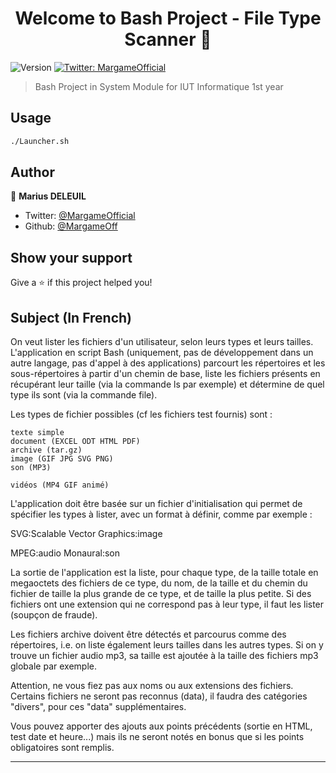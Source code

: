 <h1 align="center">Welcome to Bash Project - File Type Scanner 👋</h1>
<p>
  <img alt="Version" src="https://img.shields.io/badge/version-1.0-blue.svg?cacheSeconds=2592000" />
  <a href="https://twitter.com/MargameOfficial" target="_blank">
    <img alt="Twitter: MargameOfficial" src="https://img.shields.io/twitter/follow/MargameOfficial.svg?style=social" />
  </a>
</p>

> Bash Project in System Module for IUT Informatique 1st year

## Usage

```sh
./Launcher.sh
```

## Author

👤 **Marius DELEUIL**

* Twitter: [@MargameOfficial](https://twitter.com/MargameOfficial)
* Github: [@MargameOff](https://github.com/MargameOff)

## Show your support

Give a ⭐️ if this project helped you!

## Subject (In French)

On veut lister les fichiers d'un utilisateur, selon leurs types et leurs tailles. L'application en script Bash (uniquement, pas de développement dans un autre langage, pas d'appel à des applications) parcourt les répertoires et les sous-répertoires à partir d'un chemin de base, liste les fichiers présents en récupérant leur taille (via la commande ls par exemple) et détermine de quel type ils sont (via la commande file).

Les types de fichier possibles (cf les fichiers test fournis) sont :

    texte simple
    document (EXCEL ODT HTML PDF)
    archive (tar.gz)
    image (GIF JPG SVG PNG)
    son (MP3)

    vidéos (MP4 GIF animé)

L'application doit être basée sur un fichier d'initialisation qui permet de spécifier les types à lister, avec un format à définir, comme par exemple :

SVG:Scalable Vector Graphics:image

MPEG:audio Monaural:son

La sortie de l'application est la liste, pour chaque type, de la taille totale en megaoctets des fichiers de ce type, du nom, de la taille et du chemin du fichier de taille la plus grande de ce type, et de taille la plus petite. Si des fichiers ont une extension qui ne correspond pas à leur type, il faut les lister (soupçon de fraude).

Les fichiers archive doivent être détectés et parcourus comme des répertoires, i.e. on liste également leurs tailles dans les autres types. Si on y trouve un fichier audio mp3, sa taille est ajoutée à la taille des fichiers mp3 globale par exemple.

Attention, ne vous fiez pas aux noms ou aux extensions des fichiers. Certains fichiers ne seront pas reconnus (data), il faudra des catégories "divers", pour ces "data" supplémentaires.

Vous pouvez apporter des ajouts aux points précédents (sortie en HTML, test date et heure...) mais ils ne seront notés en bonus que si les points obligatoires sont remplis.

***
